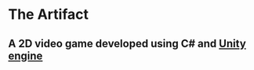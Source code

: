 # The Artifact

## A 2D video game developed using C# and [Unity engine](https://www.udemy.com/course/the-most-comprehensive-guide-to-unity-game-development/)
